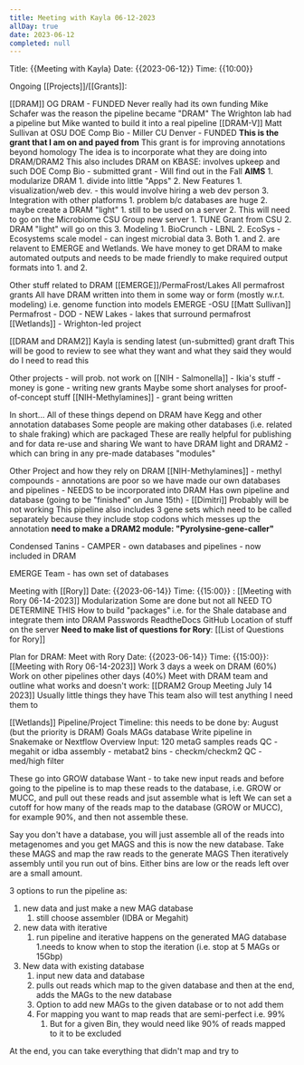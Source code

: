 ```yaml
---
title: Meeting with Kayla 06-12-2023
allDay: true
date: 2023-06-12
completed: null
---
```


Title: {{Meeting with Kayla} 
Date: {{2023-06-12}} 
Time: {{10:00}} 

Ongoing [[Projects]]/[[Grants]]:

[[DRAM]]
	OG DRAM - FUNDED
		Never really had its own funding
		Mike Schafer was the reason the pipeline became "DRAM"
			The Wrighton lab had a pipeline but Mike wanted to build it into a real pipeline
	[[DRAM-V]]
		Matt Sullivan at OSU
	DOE Comp Bio - Miller CU Denver - FUNDED
		**This is the grant that I am on and payed from**
		This grant is for improving annotations beyond homology
		The idea is to incorporate what they are doing into DRAM/DRAM2
		This also includes DRAM on KBASE: involves upkeep and such
	DOE Comp Bio - submitted grant - Will find out in the Fall
		**AIMS**
			1. modularize DRAM
				1. divide into little "Apps"
			2. New Features
				1. visualization/web dev. - this would involve hiring a web dev person
			3. Integration with other platforms
				1. problem b/c databases are huge
				2. maybe create a DRAM "light"
					1. still to be used on a server
					2. This will need to go on the Microbiome CSU Group new server
						1. TUNE Grant from CSU
						2. DRAM "light" will go on this
					3. Modeling
						1. BioCrunch - LBNL
						2. EcoSys - Ecosystems scale model - can ingest microbial data
						3. Both 1. and 2. are relavent to EMERGE and Wetlands. We have money to get DRAM to make automated outputs and needs to be made friendly to make required output formats into 1. and 2.

Other stuff related to DRAM
	[[EMERGE]]/PermaFrost/Lakes
		All permafrost grants
		All have DRAM written into them in some way or form (mostly w.r.t. modeling)
			i.e. genome function into models
		EMERGE -OSU [[Matt Sullivan]]
		Permafrost - DOD - NEW
		Lakes - lakes that surround permafrost
		[[Wetlands]] - Wrighton-led project
			

[[DRAM and DRAM2]]
	Kayla is sending latest (un-submitted) grant draft
	This will be good to review to see what they want and what they said they would do
	I need to read this


Other projects - will prob. not work on
	[[NIH - Salmonella]] - Ikia's stuff - money is gone - writing new grants
		Maybe some short analyses for proof-of-concept stuff
	[[NIH-Methylamines]] - grant being written
	

In short...
	All of these things depend on DRAM
		have Kegg and other annotation databases
	Some people are making other databases (i.e. related to shale fraking) which are packaged 
		These are really helpful for publishing and for data re-use and sharing
	We want to have DRAM light and DRAM2 - which can bring in any pre-made databases "modules"


Other Project and how they rely on DRAM
	[[NIH-Methylamines]] - methyl compounds - annotations are poor so we have made our own databases and pipelines - NEEDS to be incorporated into DRAM
		Has own pipeline and database (going to be "finished" on June 15th) - [[Dimitri]]
			Probably will be not working
			This pipeline also includes 3 gene sets which need to be called separately because they include stop codons which messes up the annotation
			**need to make a DRAM2 module: "Pyrolysine-gene-caller"**
			

Condensed Tanins - CAMPER - own databases and pipelines - now included in DRAM

EMERGE Team - has own set of databases 



Meeting with [[Rory]] Date: {{2023-06-14}} Time: {{15:00}} : [[Meeting with Rory 06-14-2023]]
	Modularization
		Some are done but not all
			NEED TO DETERMINE THIS
	How to build "packages" i.e. for the Shale database and integrate them into DRAM
	Passwords
		ReadtheDocs
		GitHub
	Location of stuff on the server
	**Need to make list of questions for Rory**: [[List of Questions for Rory]]


Plan for DRAM:
	Meet with Rory Date: {{2023-06-14}} Time: {{15:00}}: [[Meeting with Rory 06-14-2023]]
	Work 3 days a week on DRAM (60%)
	Work on other pipelines other days (40%)
	Meet with DRAM team and outline what works and doesn't work: [[DRAM2 Group Meeting July 14 2023]]
		Usually little things they have
		This team also will test anything I need them to
	



[[Wetlands]] Pipeline/Project
	Timeline: this needs to be done by: August (but the priority is DRAM)
	Goals
		MAGs database
		Write pipeline in Snakemake or Nextflow
	Overview
		Input: 120 metaG samples
			reads
			QC - megahit or idba
			assembly - metabat2
			bins - checkm/checkm2
			QC - med/high filter

These go into GROW database
Want - to take new input reads and before going to the pipeline is to map these reads to the database, i.e. GROW or MUCC, and pull out these reads and jsut assemble what is left
We can set a cutoff for how many of the reads map to the database (GROW or MUCC), for example 90%, and then not assemble these.

Say you don't have a database, you will just assemble all of the reads into metagenomes and you get MAGS and this is now the new database.
	Take these MAGS and map the raw reads to the generate MAGS
		Then iteratively assembly until you run out of bins. Either bins are low or the reads left over are a small amount. 


3 options to run the pipeline as:
1. new data and just make a new MAG database
	1. still choose assembler (IDBA or Megahit)
2. new data with iterative
	1. run pipeline and iterative happens on the generated MAG database
			1.needs to know when to stop the iteration (i.e. stop at 5 MAGs or 15Gbp)
3. New data with existing database
	1. input new data and database
	2. pulls out reads which map to the given database and then at the end, adds the MAGs to the new database
	3. Option to add new MAGs to the given database or to not add them
	4. For mapping you want to map reads that are semi-perfect i.e. 99%
		1. But for a given Bin, they would need like 90% of reads mapped to it to be excluded

At the end, you can take everything that didn't map and try to 